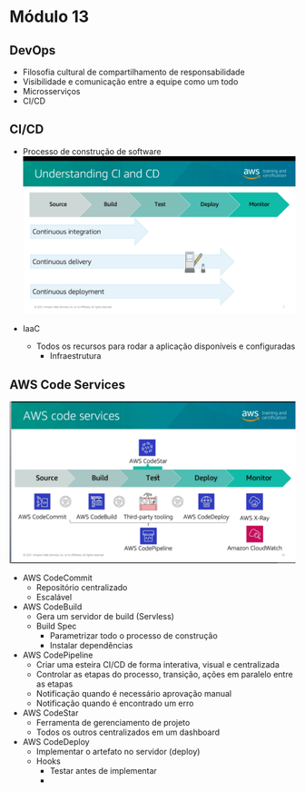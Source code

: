 # Módulo 13

## DevOps
- Filosofia cultural de compartilhamento de responsabilidade
- Visibilidade e comunicação entre a equipe como um todo
- Microsserviços
- CI/CD

## CI/CD
- Processo de construção de software
![picture 20](images/54017ab580c0a1d3b1a0796410a2f3f49907ab1818bf710d53bc8b2a8e98a0ea.png)  

- IaaC
  - Todos os recursos para rodar a aplicação disponíveis e configuradas
    - Infraestrutura

## AWS Code Services

![picture 21](images/fda6071234f28e7d2b64b901f6a9f3702a7f3fcfd9bed2db7a49cf435e56912a.png)  


- AWS CodeCommit
  - Repositório centralizado
  - Escalável
- AWS CodeBuild
  - Gera um servidor de build (Servless)
  - Build Spec 
    - Parametrizar todo o processo de construção 
    - Instalar dependências
- AWS CodePipeline
  - Criar uma esteira CI/CD de forma interativa, visual e centralizada
  - Controlar as etapas do processo, transição, ações em paralelo entre as etapas
  - Notificação quando é necessário aprovação manual
  - Notificação quando é encontrado um erro
- AWS CodeStar
  - Ferramenta de gerenciamento de projeto
  - Todos os outros centralizados em um dashboard
- AWS CodeDeploy
  - Implementar o artefato no servidor (deploy)
  - Hooks
    - Testar antes de implementar
    - 